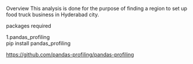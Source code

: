 Overview
This analysis is done for the purpose of finding a region to set up food truck business in Hyderabad city.

packages required

1.pandas_profiling  
    pip install pandas_profiling 
  
  https://github.com/pandas-profiling/pandas-profiling
  






